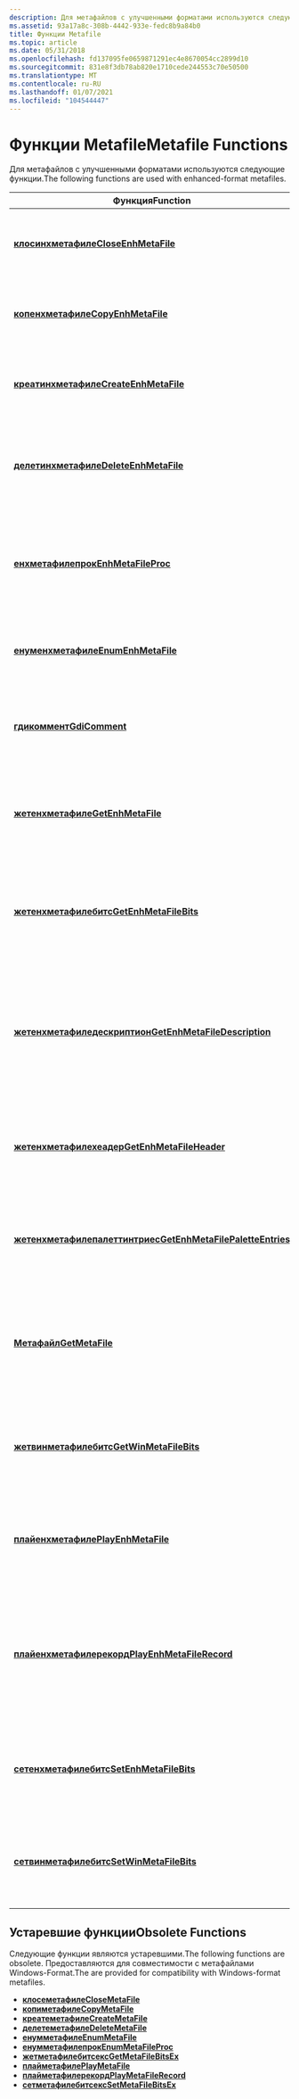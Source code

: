 ```yaml
---
description: Для метафайлов с улучшенными форматами используются следующие функции.
ms.assetid: 93a17a8c-308b-4442-933e-fedc8b9a84b0
title: Функции Metafile
ms.topic: article
ms.date: 05/31/2018
ms.openlocfilehash: fd137095fe0659871291ec4e8670054cc2899d10
ms.sourcegitcommit: 831e8f3db78ab820e1710cede244553c70e50500
ms.translationtype: MT
ms.contentlocale: ru-RU
ms.lasthandoff: 01/07/2021
ms.locfileid: "104544447"
---
```

# <a name="metafile-functions"></a><span data-ttu-id="5edba-103">Функции Metafile</span><span class="sxs-lookup"><span data-stu-id="5edba-103">Metafile Functions</span></span>

<span data-ttu-id="5edba-104">Для метафайлов с улучшенными форматами используются следующие функции.</span><span class="sxs-lookup"><span data-stu-id="5edba-104">The following functions are used with enhanced-format metafiles.</span></span>



| <span data-ttu-id="5edba-105">Функция</span><span class="sxs-lookup"><span data-stu-id="5edba-105">Function</span></span>                                                             | <span data-ttu-id="5edba-106">Описание</span><span class="sxs-lookup"><span data-stu-id="5edba-106">Description</span></span>                                                                                                            |
|----------------------------------------------------------------------|------------------------------------------------------------------------------------------------------------------------|
| [<span data-ttu-id="5edba-107">**клосинхметафиле**</span><span class="sxs-lookup"><span data-stu-id="5edba-107">**CloseEnhMetaFile**</span></span>](/windows/desktop/api/Wingdi/nf-wingdi-closeenhmetafile)                         | <span data-ttu-id="5edba-108">Закрывает контекст устройства расширенного метафайла.</span><span class="sxs-lookup"><span data-stu-id="5edba-108">Closes an enhanced-metafile device context.</span></span>                                                                            |
| [<span data-ttu-id="5edba-109">**копенхметафиле**</span><span class="sxs-lookup"><span data-stu-id="5edba-109">**CopyEnhMetaFile**</span></span>](/windows/desktop/api/Wingdi/nf-wingdi-copyenhmetafilea)                           | <span data-ttu-id="5edba-110">Копирует содержимое метафайла расширенного формата в указанный файл.</span><span class="sxs-lookup"><span data-stu-id="5edba-110">Copies the contents of an enhanced-format metafile to a specified file.</span></span>                                                |
| [<span data-ttu-id="5edba-111">**креатинхметафиле**</span><span class="sxs-lookup"><span data-stu-id="5edba-111">**CreateEnhMetaFile**</span></span>](/windows/desktop/api/Wingdi/nf-wingdi-createenhmetafilea)                       | <span data-ttu-id="5edba-112">Создает контекст устройства для расширенного формата метафайла.</span><span class="sxs-lookup"><span data-stu-id="5edba-112">Creates a device context for an enhanced-format metafile.</span></span>                                                              |
| [<span data-ttu-id="5edba-113">**делетинхметафиле**</span><span class="sxs-lookup"><span data-stu-id="5edba-113">**DeleteEnhMetaFile**</span></span>](/windows/desktop/api/Wingdi/nf-wingdi-deleteenhmetafile)                       | <span data-ttu-id="5edba-114">Удаляет метафайл с расширенным форматом или расширенный формат метафайлов.</span><span class="sxs-lookup"><span data-stu-id="5edba-114">Deletes an enhanced-format metafile or an enhanced-format metafile handle.</span></span>                                             |
| [<span data-ttu-id="5edba-115">**енхметафилепрок**</span><span class="sxs-lookup"><span data-stu-id="5edba-115">**EnhMetaFileProc**</span></span>](/windows/win32/api/wingdi/nc-wingdi-enhmfenumproc)                           | <span data-ttu-id="5edba-116">Определяемая приложением функция обратного вызова, используемая с функцией Енуменхметафиле.</span><span class="sxs-lookup"><span data-stu-id="5edba-116">An application-defined callback function used with the EnumEnhMetaFile function.</span></span>                                       |
| [<span data-ttu-id="5edba-117">**енуменхметафиле**</span><span class="sxs-lookup"><span data-stu-id="5edba-117">**EnumEnhMetaFile**</span></span>](/windows/desktop/api/Wingdi/nf-wingdi-enumenhmetafile)                           | <span data-ttu-id="5edba-118">Перечисляет записи в метафайле с расширенным форматом.</span><span class="sxs-lookup"><span data-stu-id="5edba-118">Enumerates the records within an enhanced-format metafile.</span></span>                                                             |
| [<span data-ttu-id="5edba-119">**гдикоммент**</span><span class="sxs-lookup"><span data-stu-id="5edba-119">**GdiComment**</span></span>](/windows/desktop/api/Wingdi/nf-wingdi-gdicomment)                                     | <span data-ttu-id="5edba-120">Копирует комментарий из буфера в заданный метафайл расширенного формата.</span><span class="sxs-lookup"><span data-stu-id="5edba-120">Copies a comment from a buffer into a specified enhanced-format metafile.</span></span>                                              |
| [<span data-ttu-id="5edba-121">**жетенхметафиле**</span><span class="sxs-lookup"><span data-stu-id="5edba-121">**GetEnhMetaFile**</span></span>](/windows/desktop/api/WinGdi/nf-wingdi-getenhmetafilea)                             | <span data-ttu-id="5edba-122">Создает маркер, который определяет метафайл в формате EMF, хранящийся в указанном файле.</span><span class="sxs-lookup"><span data-stu-id="5edba-122">Creates a handle that identifies the enhanced-format metafile stored in the specified file.</span></span>                            |
| [<span data-ttu-id="5edba-123">**жетенхметафилебитс**</span><span class="sxs-lookup"><span data-stu-id="5edba-123">**GetEnhMetaFileBits**</span></span>](/windows/desktop/api/Wingdi/nf-wingdi-getenhmetafilebits)                     | <span data-ttu-id="5edba-124">Извлекает содержимое указанного метафайла расширенного формата и копирует их в буфер.</span><span class="sxs-lookup"><span data-stu-id="5edba-124">Retrieves the contents of the specified enhanced-format metafile and copies them into a buffer.</span></span>                        |
| [<span data-ttu-id="5edba-125">**жетенхметафиледескриптион**</span><span class="sxs-lookup"><span data-stu-id="5edba-125">**GetEnhMetaFileDescription**</span></span>](/windows/desktop/api/Wingdi/nf-wingdi-getenhmetafiledescriptiona)       | <span data-ttu-id="5edba-126">Извлекает необязательное текстовое описание из метафайла расширенного формата и копирует строку в указанный буфер.</span><span class="sxs-lookup"><span data-stu-id="5edba-126">Retrieves an optional text description from an enhanced-format metafile and copies the string to the specified buffer.</span></span> |
| [<span data-ttu-id="5edba-127">**жетенхметафилехеадер**</span><span class="sxs-lookup"><span data-stu-id="5edba-127">**GetEnhMetaFileHeader**</span></span>](/windows/desktop/api/Wingdi/nf-wingdi-getenhmetafileheader)                 | <span data-ttu-id="5edba-128">Извлекает запись, содержащую заголовок для указанного метафайла расширенного формата.</span><span class="sxs-lookup"><span data-stu-id="5edba-128">Retrieves the record containing the header for the specified enhanced-format metafile.</span></span>                                 |
| [<span data-ttu-id="5edba-129">**жетенхметафилепалеттинтриес**</span><span class="sxs-lookup"><span data-stu-id="5edba-129">**GetEnhMetaFilePaletteEntries**</span></span>](/windows/desktop/api/Wingdi/nf-wingdi-getenhmetafilepaletteentries) | <span data-ttu-id="5edba-130">Извлекает необязательные записи палитры из указанного расширенного метафайла.</span><span class="sxs-lookup"><span data-stu-id="5edba-130">Retrieves optional palette entries from the specified enhanced metafile.</span></span>                                               |
| [<span data-ttu-id="5edba-131">**Метафайл**</span><span class="sxs-lookup"><span data-stu-id="5edba-131">**GetMetaFile**</span></span>](/windows/desktop/api/Wingdi/nf-wingdi-getmetafilea)                                   | <span data-ttu-id="5edba-132">Параметр "EMF" больше не доступен для использования в Windows 2000.</span><span class="sxs-lookup"><span data-stu-id="5edba-132">GetMetaFile is no longer available for use as of Windows 2000.</span></span> <span data-ttu-id="5edba-133">Вместо этого используйте [**жетенхметафиле**](/windows/desktop/api/WinGdi/nf-wingdi-getenhmetafilea).</span><span class="sxs-lookup"><span data-stu-id="5edba-133">Instead, use [**GetEnhMetaFile**](/windows/desktop/api/WinGdi/nf-wingdi-getenhmetafilea).</span></span>  |
| [<span data-ttu-id="5edba-134">**жетвинметафилебитс**</span><span class="sxs-lookup"><span data-stu-id="5edba-134">**GetWinMetaFileBits**</span></span>](/windows/desktop/api/Wingdi/nf-wingdi-getwinmetafilebits)                     | <span data-ttu-id="5edba-135">Преобразует записи расширенного формата из метафайла в записи формата Windows.</span><span class="sxs-lookup"><span data-stu-id="5edba-135">Converts the enhanced-format records from a metafile into Windows-format records.</span></span>                                      |
| [<span data-ttu-id="5edba-136">**плайенхметафиле**</span><span class="sxs-lookup"><span data-stu-id="5edba-136">**PlayEnhMetaFile**</span></span>](/windows/desktop/api/Wingdi/nf-wingdi-playenhmetafile)                           | <span data-ttu-id="5edba-137">Отображает изображение, хранящееся в указанном метафайле Enhanced-Format.</span><span class="sxs-lookup"><span data-stu-id="5edba-137">Displays the picture stored in the specified enhanced-format metafile.</span></span>                                                 |
| [<span data-ttu-id="5edba-138">**плайенхметафилерекорд**</span><span class="sxs-lookup"><span data-stu-id="5edba-138">**PlayEnhMetaFileRecord**</span></span>](/windows/desktop/api/Wingdi/nf-wingdi-playenhmetafilerecord)               | <span data-ttu-id="5edba-139">Воспроизводит запись расширенного метафайла, выполняя функции интерфейса графических устройств (GDI), определяемые записью.</span><span class="sxs-lookup"><span data-stu-id="5edba-139">Plays an enhanced-metafile record by executing the graphics device interface (GDI) functions identified by the record.</span></span> |
| [<span data-ttu-id="5edba-140">**сетенхметафилебитс**</span><span class="sxs-lookup"><span data-stu-id="5edba-140">**SetEnhMetaFileBits**</span></span>](/windows/desktop/api/Wingdi/nf-wingdi-setenhmetafilebits)                     | <span data-ttu-id="5edba-141">Создает метафайл с расширенным форматом на основе памяти из указанных данных.</span><span class="sxs-lookup"><span data-stu-id="5edba-141">Creates a memory-based enhanced-format metafile from the specified data.</span></span>                                               |
| [<span data-ttu-id="5edba-142">**сетвинметафилебитс**</span><span class="sxs-lookup"><span data-stu-id="5edba-142">**SetWinMetaFileBits**</span></span>](/windows/desktop/api/Wingdi/nf-wingdi-setwinmetafilebits)                     | <span data-ttu-id="5edba-143">Преобразует метафайл из старого формата Windows в новый расширенный формат.</span><span class="sxs-lookup"><span data-stu-id="5edba-143">Converts a metafile from the older Windows format to the new enhanced format.</span></span>                                          |



 

## <a name="obsolete-functions"></a><span data-ttu-id="5edba-144">Устаревшие функции</span><span class="sxs-lookup"><span data-stu-id="5edba-144">Obsolete Functions</span></span>

<span data-ttu-id="5edba-145">Следующие функции являются устаревшими.</span><span class="sxs-lookup"><span data-stu-id="5edba-145">The following functions are obsolete.</span></span> <span data-ttu-id="5edba-146">Предоставляются для совместимости с метафайлами Windows-Format.</span><span class="sxs-lookup"><span data-stu-id="5edba-146">The are provided for compatibility with Windows-format metafiles.</span></span>

-   [<span data-ttu-id="5edba-147">**клосеметафиле**</span><span class="sxs-lookup"><span data-stu-id="5edba-147">**CloseMetaFile**</span></span>](/windows/desktop/api/Wingdi/nf-wingdi-closemetafile)
-   [<span data-ttu-id="5edba-148">**копиметафиле**</span><span class="sxs-lookup"><span data-stu-id="5edba-148">**CopyMetaFile**</span></span>](/windows/desktop/api/Wingdi/nf-wingdi-copymetafilea)
-   [<span data-ttu-id="5edba-149">**креатеметафиле**</span><span class="sxs-lookup"><span data-stu-id="5edba-149">**CreateMetaFile**</span></span>](/windows/desktop/api/Wingdi/nf-wingdi-createmetafilea)
-   [<span data-ttu-id="5edba-150">**делетеметафиле**</span><span class="sxs-lookup"><span data-stu-id="5edba-150">**DeleteMetaFile**</span></span>](/windows/desktop/api/Wingdi/nf-wingdi-deletemetafile)
-   [<span data-ttu-id="5edba-151">**енумметафиле**</span><span class="sxs-lookup"><span data-stu-id="5edba-151">**EnumMetaFile**</span></span>](/windows/desktop/api/Wingdi/nf-wingdi-enummetafile)
-   [<span data-ttu-id="5edba-152">**енумметафилепрок**</span><span class="sxs-lookup"><span data-stu-id="5edba-152">**EnumMetaFileProc**</span></span>](/windows/win32/api/wingdi/nc-wingdi-mfenumproc)
-   [<span data-ttu-id="5edba-153">**жетметафилебитсекс**</span><span class="sxs-lookup"><span data-stu-id="5edba-153">**GetMetaFileBitsEx**</span></span>](/windows/desktop/api/Wingdi/nf-wingdi-getmetafilebitsex)
-   [<span data-ttu-id="5edba-154">**плайметафиле**</span><span class="sxs-lookup"><span data-stu-id="5edba-154">**PlayMetaFile**</span></span>](/windows/desktop/api/Wingdi/nf-wingdi-playmetafile)
-   [<span data-ttu-id="5edba-155">**плайметафилерекорд**</span><span class="sxs-lookup"><span data-stu-id="5edba-155">**PlayMetaFileRecord**</span></span>](/windows/desktop/api/Wingdi/nf-wingdi-playmetafilerecord)
-   [<span data-ttu-id="5edba-156">**сетметафилебитсекс**</span><span class="sxs-lookup"><span data-stu-id="5edba-156">**SetMetaFileBitsEx**</span></span>](/windows/desktop/api/Wingdi/nf-wingdi-setmetafilebitsex)

 

 
